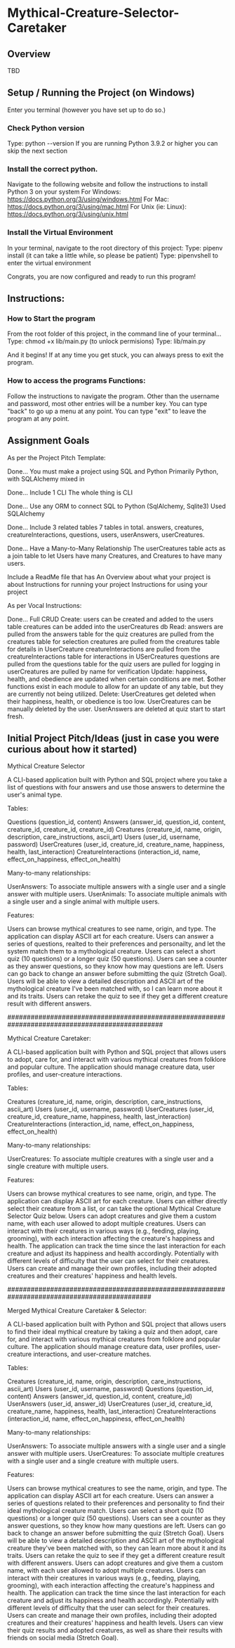 # Mythical-Creature-Selector-Caretaker

## Overview
TBD


## Setup / Running the Project (on Windows)
Enter you terminal (however you have set up to do so.)

### Check Python version
Type: python --version
If you are running Python 3.9.2 or higher you can skip the next section

### Install the correct python. 
Navigate to the following website and follow the instructions to install Python 3 on your system
For Windows:
https://docs.python.org/3/using/windows.html
For Mac:
https://docs.python.org/3/using/mac.html
For Unix (ie: Linux):
https://docs.python.org/3/using/unix.html

### Install the Virtual Environment
In your terminal, navigate to the root directory of this project:
Type: pipenv install
(it can take a little while, so please be patient)
Type: pipenvshell to enter the virtual environment

Congrats, you are now configured and ready to run this program!

## Instructions:
### How to Start the program
From the root folder of this project, in the command line of your terminal...
Type: chmod +x lib/main.py (to unlock permisions)
Type: lib/main.py

And it begins!
If at any time you get stuck, you can always press <ctrl-c> to exit the program.

### How to access the programs Functions:
Follow the instructions to navigate the program. 
Other than the username and password, most other entries will be a number key.
You can type "back" to go up a menu at any point.
You can type "exit" to leave the program at any point.

## Assignment Goals
As per the Project Pitch Template:

Done... You must make a project using SQL and Python
    Primarily Python, with SQLAlchemy mixed in

Done... Include 1 CLI
    The whole thing is CLI

Done... Use any ORM to connect SQL to Python (SqlAlchemy, Sqlite3)
    Used SQLAlchemy

Done... Include 3 related tables
    7 tables in total.
    answers, creatures, creatureInteractions, questions, users, userAnswers, userCreatures.

Done... Have a Many-to-Many Relationship
    The userCreatures table acts as a join table to let Users have many Creatures, and Creatures to have many users. 

Include a ReadMe file that has 
    An Overview about what your project is about
    Instructions for running your project
    Instructions for using your project

As per Vocal Instructions:

Done... Full CRUD
    Create:
        users can be created and added to the users table
        creatures can be added into the userCreatures db
    Read:
        answers are pulled from the answers table for the quiz
        creatures are pulled from the creatures table for selection
        creatures are pulled from the creatures table for details in UserCreature
        creatureInteractions are pulled from the creatureInteractions table for interactions in USerCreatures
        questions are pulled from the questions table for the quiz
        users are pulled for logging in
        userCreatures are pulled by name for verification
    Update:
        happiness, health, and obedience are updated when certain conditions are met.
        $other functions exist in each module to allow for an update of any table, but they are currently not being utilized.
    Delete:
        UserCreatures get deleted when their happiness, health, or obedience is too low. 
        UserCreatures can be manually deleted by the user. 
        UserAnswers are deleted at quiz start to start fresh.




## Initial Project Pitch/Ideas (just in case you were curious about how it started)

Mythical Creature Selector

A CLI-based application built with Python and SQL project where you take a list of questions with four answers and use those answers to determine the user's animal type.

Tables:

Questions (question_id, content)
Answers (answer_id, question_id, content, creature_id, creature_id, creature_id)
Creatures (creature_id, name, origin, description, care_instructions, ascii_art)
Users (user_id, username, password)
UserCreatures (user_id, creature_id, creature_name, happiness, health, last_interaction)
CreatureInteractions (interaction_id, name, effect_on_happiness, effect_on_health)

Many-to-many relationships:

UserAnswers: To associate multiple answers with a single user and a single answer with multiple users.
UserAnimals: To associate multiple animals with a single user and a single animal with multiple users.

Features:

Users can browse mythical creatures to see name, origin, and type.
The application can display ASCII art for each creature.
Users can answer a series of questions, realted to their preferences and personailty, and let the system match them to a mythological creature.
Users can select a short quiz (10 questions) or a longer quiz (50 questions).
Users can see a counter as they answer questions, so they know how may questions are left. 
Users can go back to change an answer before submitting the quiz (Stretch Goal).
Users will be able to view a detailed description and ASCII art of the mythological creature I've been matched with, so I can learn more about it and its traits.
Users can retake the quiz to see if they get a different creature result with different answers.

################################################################################################

Mythical Creature Caretaker:

A CLI-based application built with Python and SQL project that allows users to adopt, care for, and interact with various mythical creatures from folklore and popular culture. The application should manage creature data, user profiles, and user-creature interactions.

Tables:

Creatures (creature_id, name, origin, description, care_instructions, ascii_art)
Users (user_id, username, password)
UserCreatures (user_id, creature_id, creature_name, happiness, health, last_interaction)
CreatureInteractions (interaction_id, name, effect_on_happiness, effect_on_health)

Many-to-many relationships:

UserCreatures: To associate multiple creatures with a single user and a single creature with multiple users.

Features:

Users can browse mythical creatures to see name, origin, and type.
The application can display ASCII art for each creature.
Users can either directly select their creature from a list, or can take the optional Mythical Creature Selector Quiz below.
Users can adopt creatures and give them a custom name, with each user allowed to adopt multiple creatures.
Users can interact with their creatures in various ways (e.g., feeding, playing, grooming), with each interaction affecting the creature's happiness and health.
The application can track the time since the last interaction for each creature and adjust its happiness and health accordingly. Potentially with different levels of difficulty that the user can select for their creatures.
Users can create and manage their own profiles, including their adopted creatures and their creatures' happiness and health levels.

#############################################################################################

Merged Mythical Creature Caretaker & Selector:

A CLI-based application built with Python and SQL project that allows users to find their ideal mythical creature by taking a quiz and then adopt, care for, and interact with various mythical creatures from folklore and popular culture. The application should manage creature data, user profiles, user-creature interactions, and user-creature matches.

Tables:

Creatures (creature_id, name, origin, description, care_instructions, ascii_art)
Users (user_id, username, password)
Questions (question_id, content)
Answers (answer_id, question_id, content, creature_id)
UserAnswers (user_id, answer_id)
UserCreatures (user_id, creature_id, creature_name, happiness, health, last_interaction)
CreatureInteractions (interaction_id, name, effect_on_happiness, effect_on_health)

Many-to-many relationships:

UserAnswers: To associate multiple answers with a single user and a single answer with multiple users.
UserCreatures: To associate multiple creatures with a single user and a single creature with multiple users.

Features:

Users can browse mythical creatures to see the name, origin, and type.
The application can display ASCII art for each creature.
Users can answer a series of questions related to their preferences and personality to find their ideal mythological creature match.
Users can select a short quiz (10 questions) or a longer quiz (50 questions).
Users can see a counter as they answer questions, so they know how many questions are left.
Users can go back to change an answer before submitting the quiz (Stretch Goal).
Users will be able to view a detailed description and ASCII art of the mythological creature they've been matched with, so they can learn more about it and its traits.
Users can retake the quiz to see if they get a different creature result with different answers.
Users can adopt creatures and give them a custom name, with each user allowed to adopt multiple creatures.
Users can interact with their creatures in various ways (e.g., feeding, playing, grooming), with each interaction affecting the creature's happiness and health.
The application can track the time since the last interaction for each creature and adjust its happiness and health accordingly. Potentially with different levels of difficulty that the user can select for their creatures.
Users can create and manage their own profiles, including their adopted creatures and their creatures' happiness and health levels.
Users can view their quiz results and adopted creatures, as well as share their results with friends on social media (Stretch Goal).
